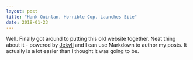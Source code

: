 ```yaml
---
layout: post
title: "Hank Quinlan, Horrible Cop, Launches Site"
date: 2018-01-23
---
```


Well. Finally got around to putting this old website together. Neat thing about it - powered by [Jekyll](http://jekyllrb.com) and I can use Markdown to author my posts. It actually is a lot easier than I thought it was going to be.
